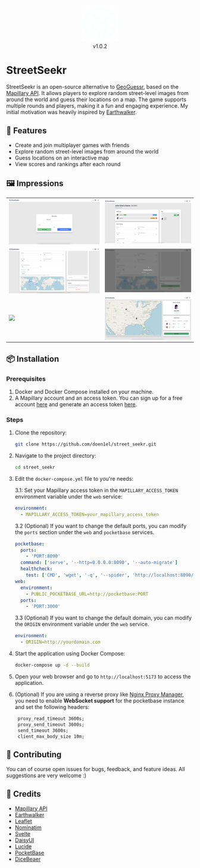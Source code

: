 <p align="center">
    <img src="docs/icon/icon.png" alt="App Icon" width="100" />
    <br>
    v1.0.2
</p>

# StreetSeekr

StreetSeekr is an open-source alternative to [GeoGuessr](https://www.geoguessr.com/), based on the [Mapillary API](https://www.mapillary.com). It allows players to explore random street-level images from around the world and guess their locations on a map. The game supports multiple rounds and players, making it a fun and engaging experience. My initial motivation was heavily inspired by [Earthwalker](https://gitlab.com/glatteis/earthwalker).

## 💪 Features

- Create and join multiplayer games with friends
- Explore random street-level images from around the world
- Guess locations on an interactive map
- View scores and rankings after each round

## 🖼️ Impressions

<table>
    <tr>
        <td><img src="docs/feature_graphics/1.png" width="100%"></td>
        <td><img src="docs/feature_graphics/2.png" width="100%"></td>
    </tr>
    <tr>
        <td><img src="docs/feature_graphics/3.png" width="100%"></td>
        <td><img src="docs/feature_graphics/4.png" width="100%"></td>
    </tr>
    <tr>
        <td><img src="docs/feature_graphics/5.png" width="100%"></td>
        <td><img src="docs/feature_graphics/6.png" width="100%"></td>
    </tr>
</table>

## 📦 Installation

### Prerequisites

1. Docker and Docker Compose installed on your machine.
2. A Mapillary account and an access token. You can sign up for a free account [here](https://www.mapillary.com/dashboard/developers) and generate an access token [here](www.mapillary.com/dashboard/developers).

### Steps

1. Clone the repository:
   ```bash
   git clone https://github.com/doen1el/street_seekr.git
   ```
2. Navigate to the project directory:
   ```bash
   cd street_seekr
   ```
3. Edit the `docker-compose.yml` file to you're needs:

   3.1: Set your Mapillary access token in the `MAPILLARY_ACCESS_TOKEN` environment variable under the `web` service:

   ```yaml
   environment:
     - MAPILLARY_ACCESS_TOKEN=your_mapillary_access_token
   ```

   3.2 (Optional) If you want to change the default ports, you can modify the `ports` section under the `web` and `pocketbase` services.

   ```yaml
   pocketbase:
     ports:
       - 'PORT:8090'
     command: ['serve', '--http=0.0.0.0:8090', '--auto-migrate']
     healthcheck:
       test: ['CMD', 'wget', '-q', '--spider', 'http://localhost:8090/api/health']
   web:
     environment:
       - PUBLIC_POCKETBASE_URL=http://pocketbase:PORT
     ports:
       - 'PORT:3000'
   ```

   3.3 (Optional) If you want to change the default domain, you can modify the `ORIGIN` environment variable under the `web` service.

   ```yaml
   environment:
     - ORIGIN=http://yourdomain.com
   ```

4. Start the application using Docker Compose:
   ```bash
   docker-compose up -d --build
   ```
5. Open your web browser and go to `http://localhost:5173` to access the application.

6. (Optional) If you are using a reverse proxy like [Nginx Proxy Manager](https://nginxproxymanager.com/), you need to enable **WebSocket support** for the pocketbase instance and set the following headers:
   ```nginx
    proxy_read_timeout 3600s;
    proxy_send_timeout 3600s;
    send_timeout 3600s;
    client_max_body_size 10m;
   ```

## 🚀 Contributing

You can of course open issues for bugs, feedback, and feature ideas. All suggestions are very welcome :)

## 📜 Credits

- [Mapillary API](https://www.mapillary.com)
- [Earthwalker](https://gitlab.com/glatteis/earthwalker)
- [Leaflet](https://github.com/Leaflet)
- [Nominatim](https://nominatim.openstreetmap.org)
- [Svelte](https://svelte.dev/)
- [DaisyUI](https://daisyui.com/)
- [Lucide](https://lucide.dev/)
- [PocketBase](https://pocketbase.io/)
- [DiceBeaer](https://www.dicebear.com/)
